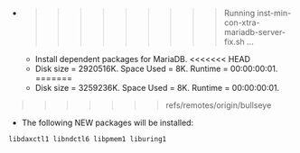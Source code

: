 * >>>>>>>>> Running inst-min-con-xtra-mariadb-server-fix.sh ...
  * Install dependent packages for MariaDB.
<<<<<<< HEAD
  * Disk size = 2920516K. Space Used = 8K. Runtime = 00:00:00:01.
=======
  * Disk size = 3259236K. Space Used = 8K. Runtime = 00:00:00:01.
>>>>>>> refs/remotes/origin/bullseye
  * The following NEW packages will be installed:
  ```bash
libdaxctl1 libndctl6 libpmem1 liburing1
  ```
